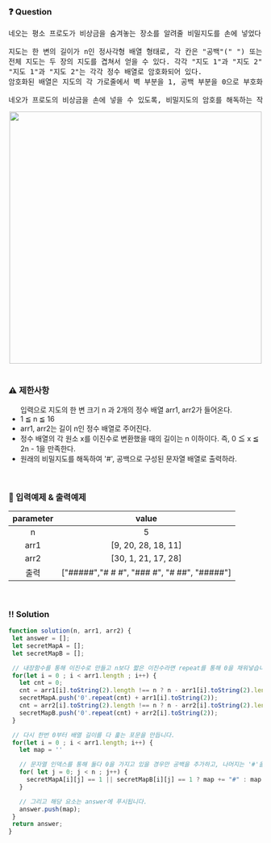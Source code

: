  ### ❓ Question

 <pre>네오는 평소 프로도가 비상금을 숨겨놓는 장소를 알려줄 비밀지도를 손에 넣었다. 그런데 이 비밀지도는 숫자로 암호화되어 있어 위치를 확인하기 위해서는 암호를 해독해야 한다. 다행히 지도 암호를 해독할 방법을 적어놓은 메모도 함께 발견했다.

지도는 한 변의 길이가 n인 정사각형 배열 형태로, 각 칸은 "공백"(" ") 또는 "벽"("#") 두 종류로 이루어져 있다.
전체 지도는 두 장의 지도를 겹쳐서 얻을 수 있다. 각각 "지도 1"과 "지도 2"라고 하자. 지도 1 또는 지도 2 중 어느 하나라도 벽인 부분은 전체 지도에서도 벽이다. 지도 1과 지도 2에서 모두 공백인 부분은 전체 지도에서도 공백이다.
"지도 1"과 "지도 2"는 각각 정수 배열로 암호화되어 있다.
암호화된 배열은 지도의 각 가로줄에서 벽 부분을 1, 공백 부분을 0으로 부호화했을 때 얻어지는 이진수에 해당하는 값의 배열이다.

네오가 프로도의 비상금을 손에 넣을 수 있도록, 비밀지도의 암호를 해독하는 작업을 도와줄 프로그램을 작성하라.</pre>

<div align="center"> 
  <img src="http://t1.kakaocdn.net/welcome2018/secret8.png" width="500px">
</div>
 
<br>

### ⚠️ 제한사항

<ul>
  입력으로 지도의 한 변 크기 n 과 2개의 정수 배열 arr1, arr2가 들어온다.
  <li>1 ≦ n ≦ 16</li>
  <li>arr1, arr2는 길이 n인 정수 배열로 주어진다.</li>
  <li>정수 배열의 각 원소 x를 이진수로 변환했을 때의 길이는 n 이하이다. 즉, 0 ≦ x ≦ 2n - 1을 만족한다.</li>
  <li>원래의 비밀지도를 해독하여 '#', 공백으로 구성된 문자열 배열로 출력하라.</li>
</ul>

<br>

### 🔢 입력예제 & 출력예제

|parameter|value|
|:-:|:-:|
|n|5|
|arr1|[9, 20, 28, 18, 11]|
|arr2|[30, 1, 21, 17, 28]|
|출력|["#####","# # #", "### #", "# ##", "#####"]|

<br>

 ### ‼️ Solution

 ```javascript
function solution(n, arr1, arr2) {
  let answer = [];
  let secretMapA = [];
  let secretMapB = [];

  // 내장함수를 통해 이진수로 만들고 n보다 짧은 이진수라면 repeat를 통해 0을 채워넣습니다. 
  for(let i = 0 ; i < arr1.length ; i++) {
    let cnt = 0;
    cnt = arr1[i].toString(2).length !== n ? n - arr1[i].toString(2).length : 0;
    secretMapA.push('0'.repeat(cnt) + arr1[i].toString(2));
    cnt = arr2[i].toString(2).length !== n ? n - arr2[i].toString(2).length : 0;
    secretMapB.push('0'.repeat(cnt) + arr2[i].toString(2));
  }

  // 다시 한번 0부터 배열 길이를 다 훑는 포문을 만듭니다.
  for(let i = 0 ; i < arr1.length; i++) {
    let map = ''

    // 문자열 인덱스를 통해 둘다 0을 가지고 있을 경우만 공백을 추가하고, 나머지는 '#'을 추가합니다.
    for( let j = 0; j < n ; j++) {
      secretMapA[i][j] == 1 || secretMapB[i][j] == 1 ? map += "#" : map += ' ';
    }

    // 그리고 해당 요소는 answer에 푸시됩니다.
    answer.push(map);
  }
  return answer;
}
 ```
<br>
